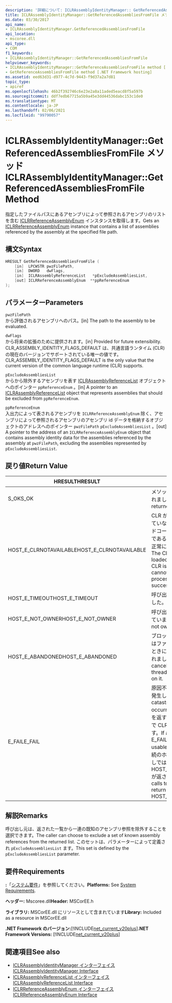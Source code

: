 ```yaml
---
description: '詳細について: ICLRAssemblyIdentityManager:: GetReferencedAssembliesFromFile メソッド'
title: ICLRAssemblyIdentityManager::GetReferencedAssembliesFromFile メソッド
ms.date: 03/30/2017
api_name:
- ICLRAssemblyIdentityManager.GetReferencedAssembliesFromFile
api_location:
- mscoree.dll
api_type:
- COM
f1_keywords:
- ICLRAssemblyIdentityManager::GetReferencedAssembliesFromFile
helpviewer_keywords:
- ICLRAssemblyIdentityManager::GetReferenceAssembliesFromFile method [.NET Framework hosting]
- GetReferenceAssembliesFromFile method [.NET Framework hosting]
ms.assetid: eed63d31-d977-4c7d-9443-f9d37a2a7d81
topic_type:
- apiref
ms.openlocfilehash: 46b2f392746c6e23e2a8a11aded5eacd8f5a597b
ms.sourcegitcommit: ddf7edb67715a5b9a45e3dd44536dabc153c1de0
ms.translationtype: MT
ms.contentlocale: ja-JP
ms.lasthandoff: 02/06/2021
ms.locfileid: "99790057"
---
```

# <a name="iclrassemblyidentitymanagergetreferencedassembliesfromfile-method"></a><span data-ttu-id="0572a-103">ICLRAssemblyIdentityManager::GetReferencedAssembliesFromFile メソッド</span><span class="sxs-lookup"><span data-stu-id="0572a-103">ICLRAssemblyIdentityManager::GetReferencedAssembliesFromFile Method</span></span>

<span data-ttu-id="0572a-104">指定したファイルパスにあるアセンブリによって参照されるアセンブリのリストを含む [ICLRReferenceAssemblyEnum](iclrreferenceassemblyenum-interface.md) インスタンスを取得します。</span><span class="sxs-lookup"><span data-stu-id="0572a-104">Gets an [ICLRReferenceAssemblyEnum](iclrreferenceassemblyenum-interface.md) instance that contains a list of assemblies referenced by the assembly at the specified file path.</span></span>  
  
## <a name="syntax"></a><span data-ttu-id="0572a-105">構文</span><span class="sxs-lookup"><span data-stu-id="0572a-105">Syntax</span></span>  
  
```cpp  
HRESULT GetReferencedAssembliesFromFile (  
    [in]  LPCWSTR pwzFilePath,  
    [in]  DWORD   dwFlags,  
    [in]  ICLRAssemblyReferenceList   *pExcludeAssembliesList,  
    [out] ICLRReferenceAssemblyEnum  **ppReferenceEnum  
);  
```  
  
## <a name="parameters"></a><span data-ttu-id="0572a-106">パラメーター</span><span class="sxs-lookup"><span data-stu-id="0572a-106">Parameters</span></span>  

 `pwzFilePath`  
 <span data-ttu-id="0572a-107">から評価されるアセンブリへのパス。</span><span class="sxs-lookup"><span data-stu-id="0572a-107">[in] The path to the assembly to be evaluated.</span></span>  
  
 `dwFlags`  
 <span data-ttu-id="0572a-108">から将来の拡張のために提供されます。</span><span class="sxs-lookup"><span data-stu-id="0572a-108">[in] Provided for future extensibility.</span></span> <span data-ttu-id="0572a-109">CLR_ASSEMBLY_IDENTITY_FLAGS_DEFAULT は、共通言語ランタイム (CLR) の現在のバージョンでサポートされている唯一の値です。</span><span class="sxs-lookup"><span data-stu-id="0572a-109">CLR_ASSEMBLY_IDENTITY_FLAGS_DEFAULT is the only value that the current version of the common language runtime (CLR) supports.</span></span>  
  
 `pExcludeAssembliesList`  
 <span data-ttu-id="0572a-110">からから除外するアセンブリを表す [ICLRAssemblyReferenceList](iclrassemblyreferencelist-interface.md) オブジェクトへのポインター `ppReferenceEnum` 。</span><span class="sxs-lookup"><span data-stu-id="0572a-110">[in] A pointer to an [ICLRAssemblyReferenceList](iclrassemblyreferencelist-interface.md) object that represents assemblies that should be excluded from `ppReferenceEnum`.</span></span>  
  
 `ppReferenceEnum`  
 <span data-ttu-id="0572a-111">入出力によって表されるアセンブリを `ICLRReferenceAssemblyEnum` 除く、アセンブリによって参照されるアセンブリのアセンブリ id データを格納するオブジェクトのアドレスへのポインター `pwzFilePath` `pExcludeAssembliesList` 。</span><span class="sxs-lookup"><span data-stu-id="0572a-111">[out] A pointer to the address of an `ICLRReferenceAssemblyEnum` object that contains assembly identity data for the assemblies referenced by the assembly at `pwzFilePath`, excluding the assemblies represented by `pExcludeAssembliesList`.</span></span>  
  
## <a name="return-value"></a><span data-ttu-id="0572a-112">戻り値</span><span class="sxs-lookup"><span data-stu-id="0572a-112">Return Value</span></span>  
  
|<span data-ttu-id="0572a-113">HRESULT</span><span class="sxs-lookup"><span data-stu-id="0572a-113">HRESULT</span></span>|<span data-ttu-id="0572a-114">説明</span><span class="sxs-lookup"><span data-stu-id="0572a-114">Description</span></span>|  
|-------------|-----------------|  
|<span data-ttu-id="0572a-115">S_OK</span><span class="sxs-lookup"><span data-stu-id="0572a-115">S_OK</span></span>|<span data-ttu-id="0572a-116">メソッドから正常に値が返されました。</span><span class="sxs-lookup"><span data-stu-id="0572a-116">The method returned successfully.</span></span>|  
|<span data-ttu-id="0572a-117">HOST_E_CLRNOTAVAILABLE</span><span class="sxs-lookup"><span data-stu-id="0572a-117">HOST_E_CLRNOTAVAILABLE</span></span>|<span data-ttu-id="0572a-118">CLR がプロセスに読み込まれていないか、CLR がマネージドコードを実行できない状態であるか、または呼び出しが正常に処理されていません。</span><span class="sxs-lookup"><span data-stu-id="0572a-118">The CLR has not been loaded into a process, or the CLR is in a state in which it cannot run managed code or process the call successfully.</span></span>|  
|<span data-ttu-id="0572a-119">HOST_E_TIMEOUT</span><span class="sxs-lookup"><span data-stu-id="0572a-119">HOST_E_TIMEOUT</span></span>|<span data-ttu-id="0572a-120">呼び出しがタイムアウトしました。</span><span class="sxs-lookup"><span data-stu-id="0572a-120">The call timed out.</span></span>|  
|<span data-ttu-id="0572a-121">HOST_E_NOT_OWNER</span><span class="sxs-lookup"><span data-stu-id="0572a-121">HOST_E_NOT_OWNER</span></span>|<span data-ttu-id="0572a-122">呼び出し元がロックを所有していません。</span><span class="sxs-lookup"><span data-stu-id="0572a-122">The caller does not own the lock.</span></span>|  
|<span data-ttu-id="0572a-123">HOST_E_ABANDONED</span><span class="sxs-lookup"><span data-stu-id="0572a-123">HOST_E_ABANDONED</span></span>|<span data-ttu-id="0572a-124">ブロックされたスレッドまたはファイバーが待機しているときに、イベントが取り消されました。</span><span class="sxs-lookup"><span data-stu-id="0572a-124">An event was canceled while a blocked thread or fiber was waiting on it.</span></span>|  
|<span data-ttu-id="0572a-125">E_FAIL</span><span class="sxs-lookup"><span data-stu-id="0572a-125">E_FAIL</span></span>|<span data-ttu-id="0572a-126">原因不明の致命的なエラーが発生しました。</span><span class="sxs-lookup"><span data-stu-id="0572a-126">An unknown catastrophic failure occurred.</span></span> <span data-ttu-id="0572a-127">メソッドが E_FAIL を返す場合、そのプロセス内で CLR は使用できなくなります。</span><span class="sxs-lookup"><span data-stu-id="0572a-127">If a method returns E_FAIL, the CLR is no longer usable within the process.</span></span> <span data-ttu-id="0572a-128">後続のホストメソッドの呼び出しでは HOST_E_CLRNOTAVAILABLE が返されます。</span><span class="sxs-lookup"><span data-stu-id="0572a-128">Subsequent calls to hosting methods return HOST_E_CLRNOTAVAILABLE.</span></span>|  
  
## <a name="remarks"></a><span data-ttu-id="0572a-129">解説</span><span class="sxs-lookup"><span data-stu-id="0572a-129">Remarks</span></span>  

 <span data-ttu-id="0572a-130">呼び出し元は、返された一覧から一連の既知のアセンブリ参照を除外することを選択できます。</span><span class="sxs-lookup"><span data-stu-id="0572a-130">The caller can choose to exclude a set of known assembly references from the returned list.</span></span> <span data-ttu-id="0572a-131">このセットは、パラメーターによって定義され `pExcludeAssembliesList` ます。</span><span class="sxs-lookup"><span data-stu-id="0572a-131">This set is defined by the `pExcludeAssembliesList` parameter.</span></span>  
  
## <a name="requirements"></a><span data-ttu-id="0572a-132">要件</span><span class="sxs-lookup"><span data-stu-id="0572a-132">Requirements</span></span>  

 <span data-ttu-id="0572a-133">**:**「[システム要件](../../get-started/system-requirements.md)」を参照してください。</span><span class="sxs-lookup"><span data-stu-id="0572a-133">**Platforms:** See [System Requirements](../../get-started/system-requirements.md).</span></span>  
  
 <span data-ttu-id="0572a-134">**ヘッダー:** Mscoree.dll</span><span class="sxs-lookup"><span data-stu-id="0572a-134">**Header:** MSCorEE.h</span></span>  
  
 <span data-ttu-id="0572a-135">**ライブラリ:** MSCorEE.dll にリソースとして含まれています</span><span class="sxs-lookup"><span data-stu-id="0572a-135">**Library:** Included as a resource in MSCorEE.dll</span></span>  
  
 <span data-ttu-id="0572a-136">**.NET Framework のバージョン:**[!INCLUDE[net_current_v20plus](../../../../includes/net-current-v20plus-md.md)]</span><span class="sxs-lookup"><span data-stu-id="0572a-136">**.NET Framework Versions:** [!INCLUDE[net_current_v20plus](../../../../includes/net-current-v20plus-md.md)]</span></span>  
  
## <a name="see-also"></a><span data-ttu-id="0572a-137">関連項目</span><span class="sxs-lookup"><span data-stu-id="0572a-137">See also</span></span>

- [<span data-ttu-id="0572a-138">ICLRAssemblyIdentityManager インターフェイス</span><span class="sxs-lookup"><span data-stu-id="0572a-138">ICLRAssemblyIdentityManager Interface</span></span>](iclrassemblyidentitymanager-interface.md)
- [<span data-ttu-id="0572a-139">ICLRAssemblyReferenceList インターフェイス</span><span class="sxs-lookup"><span data-stu-id="0572a-139">ICLRAssemblyReferenceList Interface</span></span>](iclrassemblyreferencelist-interface.md)
- [<span data-ttu-id="0572a-140">ICLRReferenceAssemblyEnum インターフェイス</span><span class="sxs-lookup"><span data-stu-id="0572a-140">ICLRReferenceAssemblyEnum Interface</span></span>](iclrreferenceassemblyenum-interface.md)
